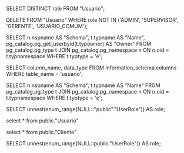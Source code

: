 









SELECT DISTINCT role FROM "Usuario";

DELETE FROM "Usuario" WHERE role NOT IN ('ADMIN', 'SUPERVISOR', 'GERENTE', 'USUARIO_COMUM');

SELECT n.nspname AS "Schema",
       t.typname AS "Name",
       pg_catalog.pg_get_userbyid(t.typowner) AS "Owner"
FROM pg_catalog.pg_type t
     JOIN pg_catalog.pg_namespace n ON n.oid = t.typnamespace
WHERE t.typtype = 'e';

SELECT column_name, data_type 
FROM information_schema.columns 
WHERE table_name = 'usuario';


SELECT n.nspname AS "Schema",
       t.typname AS "Name"
FROM pg_catalog.pg_type t
     JOIN pg_catalog.pg_namespace n ON n.oid = t.typnamespace
WHERE t.typtype = 'e';

SELECT unnest(enum_range(NULL::"public"."UserRole")) AS role;

select * from public."Usuario"

select * from public."Cliente"

SELECT unnest(enum_range(NULL::public."UserRole")) AS role;